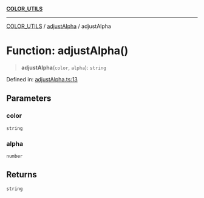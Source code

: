 [**COLOR_UTILS**](../../README.md)

***

[COLOR_UTILS](../../README.md) / [adjustAlpha](../README.md) / adjustAlpha

# Function: adjustAlpha()

> **adjustAlpha**(`color`, `alpha`): `string`

Defined in: [adjustAlpha.ts:13](https://github.com/dailker/everyutil/blob/7c30ec40bbb398255a9be572db0a537e8bcb9c11/src/color/adjustAlpha.ts#L13)

## Parameters

### color

`string`

### alpha

`number`

## Returns

`string`
